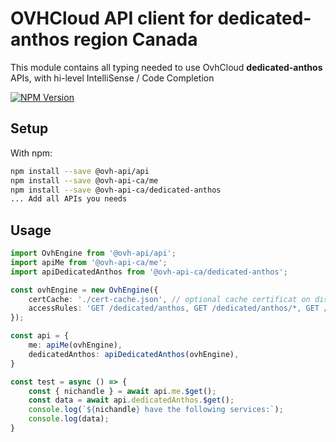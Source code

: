 # OVHCloud API client for **dedicated-anthos** region Canada

This module contains all typing needed to use OvhCloud **dedicated-anthos** APIs, with hi-level IntelliSense / Code Completion

[![NPM Version](https://img.shields.io/npm/v/@ovh-api-ca/dedicated-anthos.svg?style=flat)](https://www.npmjs.org/package/@ovh-api-ca/dedicated-anthos)

## Setup

With npm:

```bash
npm install --save @ovh-api/api
npm install --save @ovh-api-ca/me
npm install --save @ovh-api-ca/dedicated-anthos
... Add all APIs you needs
```

## Usage

```typescript
import OvhEngine from '@ovh-api/api';
import apiMe from '@ovh-api-ca/me';
import apiDedicatedAnthos from '@ovh-api-ca/dedicated-anthos';

const ovhEngine = new OvhEngine({ 
    certCache: './cert-cache.json', // optional cache certificat on disk.
    accessRules: 'GET /dedicated/anthos, GET /dedicated/anthos/*, GET /me', // optional limit the requested privileges.
});

const api = {
    me: apiMe(ovhEngine),
    dedicatedAnthos: apiDedicatedAnthos(ovhEngine),
}

const test = async () => {
    const { nichandle } = await api.me.$get();
    const data = await api.dedicatedAnthos.$get();
    console.log(`${nichandle} have the following services:`);
    console.log(data);
}
```
